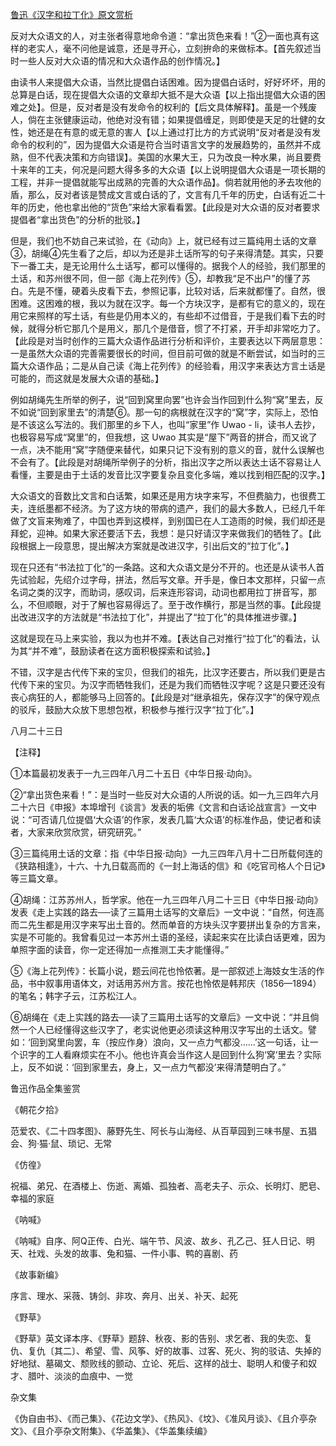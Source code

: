 [鲁迅《汉字和拉丁化》原文赏析](https://www.vrrw.net/wx/8532.html)

反对大众语文的人，对主张者得意地命令道：“拿出货色来看！”②一面也真有这样的老实人，毫不问他是诚意，还是寻开心，立刻拚命的来做标本。【首先叙述当时一些人反对大众语的情况和大众语作品的创作情况。】

由读书人来提倡大众语，当然比提倡白话困难。因为提倡白话时，好好坏坏，用的总算是白话，现在提倡大众语的文章却大抵不是大众语【以上指出提倡大众语的困难之处】。但是，反对者是没有发命令的权利的【后文具体解释】。虽是一个残废人，倘在主张健康运动，他绝对没有错；如果提倡缠足，则即使是天足的壮健的女性，她还是在有意的或无意的害人【以上通过打比方的方式说明“反对者是没有发命令的权利的”，因为提倡大众语是符合当时语言文字的发展趋势的，虽然并不成熟，但不代表决策和方向错误】。美国的水果大王，只为改良一种水果，尚且要费十来年的工夫，何况是问题大得多多的大众语【以上说明提倡大众语是一项长期的工程，并非一提倡就能写出成熟的完善的大众语作品】。倘若就用他的矛去攻他的盾，那么，反对者该是赞成文言或白话的了，文言有几千年的历史，白话有近二十年的历史，他也拿出他的“货色”来给大家看看罢。【此段是对大众语的反对者要求提倡者“拿出货色”的分析的批驳。】



但是，我们也不妨自己来试验，在《动向》上，就已经有过三篇纯用土话的文章③，胡绳④先生看了之后，却以为还是非土话所写的句子来得清楚。其实，只要下一番工夫，是无论用什么土话写，都可以懂得的。据我个人的经验，我们那里的土话，和苏州很不同，但一部《海上花列传》⑤，却教我“足不出户”的懂了苏白。先是不懂，硬着头皮看下去，参照记事，比较对话，后来就都懂了。自然，很困难。这困难的根，我以为就在汉字。每一个方块汉字，是都有它的意义的，现在用它来照样的写土话，有些是仍用本义的，有些却不过借音，于是我们看下去的时候，就得分析它那几个是用义，那几个是借音，惯了不打紧，开手却非常吃力了。【此段是对当时创作的三篇大众语作品进行分析和评价，主要表达以下两层意思：一是虽然大众语的完善需要很长的时间，但目前可做的就是不断尝试，如当时的三篇大众语作品；二是从自己读《海上花列传》的经验看，用汉字来表达方言土话是可能的，而这就是发展大众语的基础。】

例如胡绳先生所举的例子，说“回到窝里向罢”也许会当作回到什么狗“窝”里去，反不如说“回到家里去”的清楚⑥。那一句的病根就在汉字的“窝”字，实际上，恐怕是不该这么写法的。我们那里的乡下人，也叫“家里”作 Uwao - li，读书人去抄，也极容易写成“窝里”的，但我想，这 Uwao 其实是“屋下”两音的拼合，而又讹了一点，决不能用“窝”字随便来替代，如果只记下没有别的意义的音，就什么误解也不会有了。【此段是对胡绳所举例子的分析，指出汉字之所以表达土话不容易让人看懂，主要是由于土话的发音比汉字要复杂且变化多端，难以找到相匹配的汉字。】

大众语文的音数比文言和白话繁，如果还是用方块字来写，不但费脑力，也很费工夫，连纸墨都不经济。为了这方块的带病的遗产，我们的最大多数人，已经几千年做了文盲来殉难了，中国也弄到这模样，到别国已在人工造雨的时候，我们却还是拜蛇，迎神。如果大家还要活下去，我想：是只好请汉字来做我们的牺牲了。【此段根据上一段意思，提出解决方案就是改进汉字，引出后文的“拉丁化”。】

现在只还有“书法拉丁化”的一条路。这和大众语文是分不开的。也还是从读书人首先试验起，先绍介过字母，拼法，然后写文章。开手是，像日本文那样，只留一点名词之类的汉字，而助词，感叹词，后来连形容词，动词也都用拉丁拼音写，那么，不但顺眼，对于了解也容易得远了。至于改作横行，那是当然的事。【此段提出改进汉字的方法就是“书法拉丁化”，并提出了“拉丁化”的具体推进步骤。】

这就是现在马上来实验，我以为也并不难。【表达自己对推行“拉丁化”的看法，认为其“并不难”，鼓励读者在这方面积极探索和试验。】

不错，汉字是古代传下来的宝贝，但我们的祖先，比汉字还要古，所以我们更是古代传下来的宝贝。为汉字而牺牲我们，还是为我们而牺牲汉字呢？这是只要还没有丧心病狂的人，都能够马上回答的。【此段是对“继承祖先，保存汉字”的保守观点的驳斥，鼓励大众放下思想包袱，积极参与推行汉字“拉丁化”。】

八月二十三日



【注释】

①本篇最初发表于一九三四年八月二十五日《中华日报·动向》。

②“拿出货色来看！”：是当时一些反对大众语的人所说的话。如一九三四年六月二十六日《申报》本埠增刊《谈言》发表的垢佛《文言和白话论战宣言》一文中说：“可否请几位提倡‘大众语’的作家，发表几篇‘大众语’的标准作品，使记者和读者，大家来欣赏欣赏，研究研究。”

③三篇纯用土话的文章：指《中华日报·动向》一九三四年八月十二日所载何连的《狭路相逢》，十六、十九日载高而的《一封上海话的信》和《吃官司格人个日记》等三篇文章。

④胡绳：江苏苏州人，哲学家。他在一九三四年八月二十三日《中华日报·动向》发表《走上实践的路去──读了三篇用土话写的文章后》一文中说：“自然，何连高而二先生都是用汉字来写出土音的。然而单音的方块头汉字要拼出复杂的方言来，实是不可能的。我曾看见过一本苏州土语的圣经，读起来实在比读白话更难，因为单照字面的读音，你一定还得加一点推测工夫才能懂得。”

⑤《海上花列传》：长篇小说，题云间花也怜侬著。是一部叙述上海妓女生活的作品，书中叙事用语体文，对话用苏州方言。按花也怜侬是韩邦庆（1856—1894）的笔名；韩字子云，江苏松江人。

⑥胡绳在《走上实践的路去──读了三篇用土话写的文章后》一文中说：“并且倘然一个人已经懂得这些汉字了，老实说他更必须读这种用汉字写出的土话文。譬如：‘回到窝里向罢，车（按应作身）浪向，又一点力气都没……’这一句话，让一个识字的工人看麻烦实在不小。他也许真会当作这人是回到什么狗‘窝’里去？实际上，反不如说：‘回到家里去，身上，又一点力气都没’来得清楚明白了。”

鲁迅作品全集鉴赏

《朝花夕拾》

范爱农、《二十四孝图》、藤野先生、阿长与山海经、从百草园到三味书屋、五猖会、狗·猫·鼠、琐记、无常

《仿徨》

祝福、弟兄、在酒楼上、伤逝、离婚、孤独者、高老夫子、示众、长明灯、肥皂、幸福的家庭

《呐喊》

《呐喊》自序、阿Q正传、白光、端午节、风波、故乡、孔乙己、狂人日记、明天、社戏、头发的故事、兔和猫、一件小事、鸭的喜剧、药

《故事新编》

序言、理水、采薇、铸剑、非攻、奔月、出关、补天、起死

《野草》

《野草》英文译本序、《野草》题辞、秋夜、影的告别、求乞者、我的失恋、复仇、复仇〔其二〕、希望、雪、风筝、好的故事、过客、死火、狗的驳诘、失掉的好地狱、墓碣文、颓败线的颤动、立论、死后、这样的战士、聪明人和傻子和奴才、腊叶、淡淡的血痕中、一觉

杂文集

《伪自由书》、《而己集》、《花边文学》、《热风》、《坟》、《准风月谈》、《且介亭杂文》、《且介亭杂文附集》、《华盖集》、《华盖集续编》

